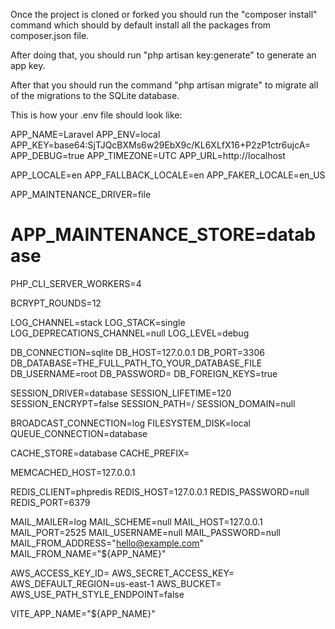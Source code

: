 Once the project is cloned or forked you should run the "composer install" command which should by default install all the packages from composer.json file.

After doing that, you should run "php artisan key:generate" to generate an app key.

After that you should run the command "php artisan migrate" to migrate all of the migrations to the SQLite database.

This is how your .env file should look like:

APP_NAME=Laravel
APP_ENV=local
APP_KEY=base64:SjTJQcBXMs6w29EbX9c/KL6XLfX16+P2zP1ctr6ujcA=
APP_DEBUG=true
APP_TIMEZONE=UTC
APP_URL=http://localhost

APP_LOCALE=en
APP_FALLBACK_LOCALE=en
APP_FAKER_LOCALE=en_US

APP_MAINTENANCE_DRIVER=file
# APP_MAINTENANCE_STORE=database

PHP_CLI_SERVER_WORKERS=4

BCRYPT_ROUNDS=12

LOG_CHANNEL=stack
LOG_STACK=single
LOG_DEPRECATIONS_CHANNEL=null
LOG_LEVEL=debug

DB_CONNECTION=sqlite
DB_HOST=127.0.0.1
DB_PORT=3306
DB_DATABASE=THE_FULL_PATH_TO_YOUR_DATABASE_FILE
DB_USERNAME=root
DB_PASSWORD=
DB_FOREIGN_KEYS=true

SESSION_DRIVER=database
SESSION_LIFETIME=120
SESSION_ENCRYPT=false
SESSION_PATH=/
SESSION_DOMAIN=null

BROADCAST_CONNECTION=log
FILESYSTEM_DISK=local
QUEUE_CONNECTION=database

CACHE_STORE=database
CACHE_PREFIX=

MEMCACHED_HOST=127.0.0.1

REDIS_CLIENT=phpredis
REDIS_HOST=127.0.0.1
REDIS_PASSWORD=null
REDIS_PORT=6379

MAIL_MAILER=log
MAIL_SCHEME=null
MAIL_HOST=127.0.0.1
MAIL_PORT=2525
MAIL_USERNAME=null
MAIL_PASSWORD=null
MAIL_FROM_ADDRESS="hello@example.com"
MAIL_FROM_NAME="${APP_NAME}"

AWS_ACCESS_KEY_ID=
AWS_SECRET_ACCESS_KEY=
AWS_DEFAULT_REGION=us-east-1
AWS_BUCKET=
AWS_USE_PATH_STYLE_ENDPOINT=false

VITE_APP_NAME="${APP_NAME}"
